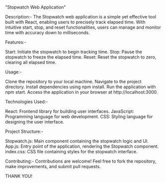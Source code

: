 "Stopwatch Web Application"

Description:-
The Stopwatch web application is a simple yet effective tool built with React, enabling users to precisely track elapsed time. With intuitive start, stop, and reset functionalities, users can manage and monitor time with accuracy down to milliseconds.

Features:-

Start: Initiate the stopwatch to begin tracking time.
Stop: Pause the stopwatch to freeze the elapsed time.
Reset: Reset the stopwatch to zero, clearing all elapsed time.


Usage:-

Clone the repository to your local machine.
Navigate to the project directory.
Install dependencies using npm install.
Run the application with npm start.
Access the application in your browser at http://localhost:3000.


Technologies Used:-

React: Frontend library for building user interfaces.
JavaScript: Programming language for web development.
CSS: Styling language for designing the user interface.


Project Structure:-

Stopwatch.js: Main component containing the stopwatch logic and UI.
App.js: Entry point of the application, rendering the Stopwatch component.
index.css: CSS file containing styles for the stopwatch interface.

Contributing:-
Contributions are welcome! Feel free to fork the repository, make improvements, and submit pull requests.

THANK YOU!
